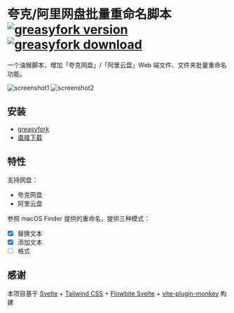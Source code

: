 # 夸克/阿里网盘批量重命名脚本 [![greasyfork version](https://img.shields.io/greasyfork/v/473475-夸克网盘批量重命名)](https://greasyfork.org/zh-CN/scripts/473475-夸克网盘批量重命名) [![greasyfork download](https://img.shields.io/greasyfork/dt/473475-夸克网盘批量重命名)](https://greasyfork.org/zh-CN/scripts/473475-夸克网盘批量重命名)



一个油猴脚本，增加「夸克网盘」/「阿里云盘」Web 端文件、文件夹批量重命名功能。


![screenshot1](https://github.com/isaced/pan-naming-master/assets/2088605/1f97ff5a-3901-4279-8b95-f6cacb94db91)
![screenshot2](https://github.com/isaced/pan-naming-master/assets/2088605/8437ed15-d30f-4e21-924b-8b1e6e981a4b)

## 安装

- [greasyfork](https://greasyfork.org/zh-CN/scripts/473475-夸克网盘批量重命名)
- [直接下载](https://github.com/isaced/pan-naming-master/releases)

## 特性

支持网盘：

- 夸克网盘
- 阿里云盘

参照 macOS Finder 提供的重命名，提供三种模式：

- [x] 替换文本
- [x] 添加文本
- [ ] 格式

## 感谢

本项目基于 [Svelte](https://svelte.dev) + [Tailwind CSS](https://tailwindcss.com) + [Flowbite Svelte](https://flowbite-svelte.com) + [vite-plugin-monkey](https://github.com/lisonge/vite-plugin-monkey) 构建
